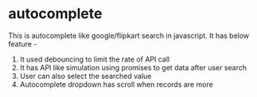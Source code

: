 # autocomplete

This is autocomplete like google/flipkart search in javascript.
It has below feature - 
1. It used debouncing to limit the rate of API call
2. It has API like simulation using promises to get data after user search
3. User can also select the searched value
4. Autocomplete dropdown has scroll when records are more
   

